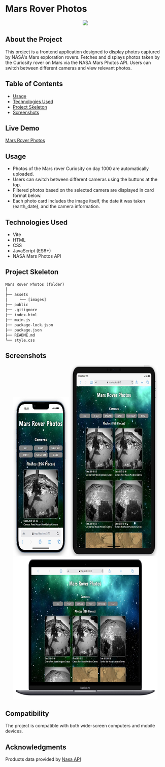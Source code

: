# Mars Rover Photos

<div align="center">
  <img src="./assets/screenshots/mars.gif" />
</div>

## About the Project

This project is a frontend application designed to display photos captured by NASA's Mars exploration rovers. Fetches and displays photos taken by the Curiosity rover on Mars via the NASA Mars Photos API. Users can switch between different cameras and view relevant photos.

## Table of Contents

- [Usage](#usage)
- [Technologies Used](#technologies-used)
- [Project Skeleton](#project-skeleton)
- [Screenshots](#screenshots)

## Live Demo

[Mars Rover Photos](https://mars-rover-pure-js.vercel.app/)

## Usage

- Photos of the Mars rover Curiosity on day 1000 are automatically uploaded.
- Users can switch between different cameras using the buttons at the top.
- Filtered photos based on the selected camera are displayed in card format below.
- Each photo card includes the image itself, the date it was taken (earth_date), and the camera information.

## Technologies Used

- Vite
- HTML
- CSS
- JavaScript (ES6+)
- NASA Mars Photos API

## Project Skeleton

```
Mars Rover Photos (folder)
│ 
├── assets
│     └── [images]       
├── public
├── .gitignore
├── index.html
├── main.js
├── package-lock.json
├── package.json
├── README.md
└── style.css
```

## Screenshots

<div align="center">
  <img src="./assets/screenshots/Screenshot_1.jpg"  width="35%" height="500" />
  <img src="./assets/screenshots/Screenshot_2.jpg"  width="55%" height="600" />
  <img src="./assets/screenshots/Screenshot_3.jpg"  width="90.5%" height="450" />
</div>

## Compatibility

The project is compatible with both wide-screen computers and mobile devices.

## Acknowledgments

Products data provided by [Nasa API](https://api.nasa.gov/)